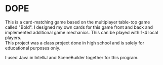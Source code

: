 # DOPE
This is a card-matching game based on the multiplayer table-top game called "Bold". I designed my own cards for this game front and back and implemented additional game mechanics. 
This can be played with 1-4 local players.  
This project was a class project done in high school and is solely for educational purposes only.

I used Java in IntelliJ and SceneBuilder together for this program.
